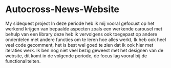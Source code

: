 # Autocross-News-Website
My sidequest project
In deze periode heb ik mij vooral gefocust op het werkend krijgen van bepaalde aspecten 
zoals een werkende carousel met behulp van een library deze heb ik vervolgens ook toegepast op andere onderdelen
met andere functies om te leren hoe alles werkt, Ik heb ook heel veel code gecomment, het is best wel goed te zien dat ik
ook hier met iteraties werk.
Ik ben nog niet veel bezig geweest met het designen van de website, dit komt in de volgende periode, de focus lag vooral bij de functionaliteiten.
